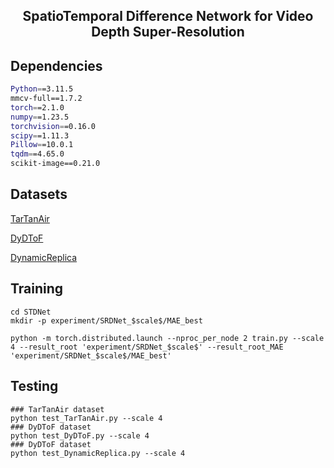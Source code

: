 <p align="center">
<h2 align="center"> SpatioTemporal Difference Network for Video Depth Super-Resolution </h2>

## Dependencies

```bash
Python==3.11.5
mmcv-full==1.7.2
torch==2.1.0
numpy==1.23.5 
torchvision==0.16.0
scipy==1.11.3
Pillow==10.0.1
tqdm==4.65.0
scikit-image==0.21.0
```

## Datasets

[TarTanAir](https://github.com/castacks/tartanair_tools)

[DyDToF](https://github.com/facebookresearch/DVSR/)

[DynamicReplica](https://dynamic-stereo.github.io/)


## Training

```
cd STDNet
mkdir -p experiment/SRDNet_$scale$/MAE_best

python -m torch.distributed.launch --nproc_per_node 2 train.py --scale 4 --result_root 'experiment/SRDNet_$scale$' --result_root_MAE 'experiment/SRDNet_$scale$/MAE_best'

```

## Testing

```
### TarTanAir dataset
python test_TarTanAir.py --scale 4
### DyDToF dataset
python test_DyDToF.py --scale 4
### DyDToF dataset
python test_DynamicReplica.py --scale 4
```
